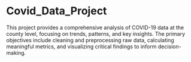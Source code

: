 # Covid_Data_Project
This project provides a comprehensive analysis of COVID-19 data at the county level, focusing on trends, patterns, and key insights. The primary objectives include cleaning and preprocessing raw data, calculating meaningful metrics, and visualizing critical findings to inform decision-making.
